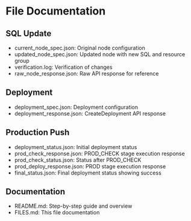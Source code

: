 # File Documentation

## SQL Update
- current_node_spec.json: Original node configuration
- updated_node_spec.json: Updated node with new SQL and resource group
- verification.log: Verification of changes
- raw_node_response.json: Raw API response for reference

## Deployment
- deployment_spec.json: Deployment configuration
- deployment_response.json: CreateDeployment API response

## Production Push
- deployment_status.json: Initial deployment status
- prod_check_response.json: PROD_CHECK stage execution response
- prod_check_status.json: Status after PROD_CHECK
- prod_deploy_response.json: PROD stage execution response
- final_status.json: Final deployment status showing success

## Documentation
- README.md: Step-by-step guide and overview
- FILES.md: This file documentation
